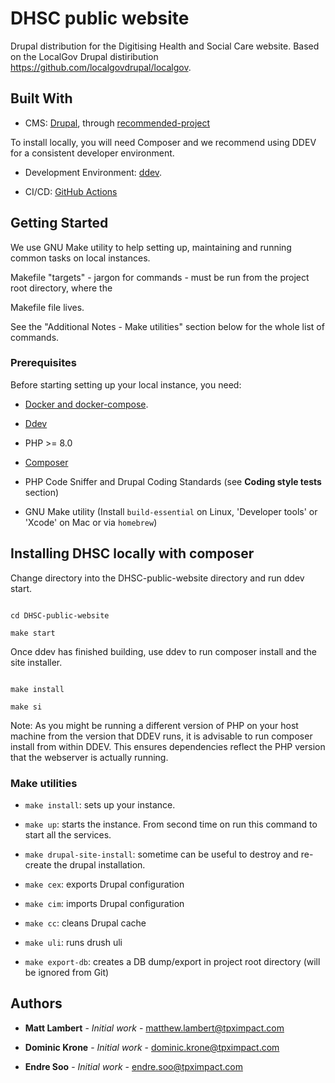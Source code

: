 # DHSC public website


Drupal distribution for the Digitising Health and Social Care website. Based on the LocalGov Drupal distiribution https://github.com/localgovdrupal/localgov.


## Built With



* CMS: [Drupal](http://www.drupal.org), through [recommended-project](https://github.com/drupal/recommended-project)

To install locally, you will need Composer and we recommend using DDEV for a consistent developer environment.

* Development Environment: [ddev](https://ddev.readthedocs.io/en/stable/).

* CI/CD: [GitHub Actions](https://github.com/features/actions)


## Getting Started



We use GNU Make utility to help setting up, maintaining and running common tasks on local instances.

Makefile "targets" - jargon for commands - must be run from the project root directory, where the

Makefile file lives.


See the "Additional Notes - Make utilities" section below for the whole list of commands.


### Prerequisites


Before starting setting up your local instance, you need:



* [Docker and docker-compose](https://www.docker.com/community-edition).

* [Ddev](https://ddev.readthedocs.io/en/stable/#installation)

* PHP >= 8.0

* [Composer](https://getcomposer.org/download/)

* PHP Code Sniffer and Drupal Coding Standards (see **Coding style tests** section)

* GNU Make utility (Install `build-essential` on Linux, 'Developer tools' or 'Xcode' on Mac or via `homebrew`)





## Installing DHSC locally with composer



Change directory into the DHSC-public-website directory and run ddev start.



```

cd DHSC-public-website

make start

```



Once ddev has finished building, use ddev to run composer install and the site installer.



```

make install

make si

```



Note: As you might be running a different version of PHP on your host machine from the version that DDEV runs, it is advisable to run composer install from within DDEV. This ensures dependencies reflect the PHP version that the webserver is actually running.


### Make utilities ###



*  `make install`: sets up your instance.

*  `make up`: starts the instance. From second time on run this command to start all the services.

*  `make drupal-site-install`: sometime can be useful to destroy and re-create the drupal installation.

*  `make cex`: exports Drupal configuration

*  `make cim`: imports Drupal configuration

*  `make cc`: cleans Drupal cache

*  `make uli`: runs drush uli

*  `make export-db`: creates a DB dump/export in project root directory (will be ignored from Git)


## Authors



*  **Matt Lambert** - *Initial work* - [matthew.lambert@tpximpact.com](mailto:matthew.lambert@tpximpact.com)

*  **Dominic Krone** - *Initial work* - [dominic.krone@tpximpact.com](mailto:dominic.krone@tpximpact.com)

*  **Endre Soo** - *Initial work* - [endre.soo@tpximpact.com](mailto:endre.soo@tpximpact.com)
